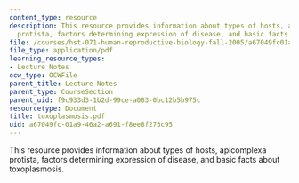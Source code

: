 ```yaml
---
content_type: resource
description: This resource provides information about types of hosts, apicomplexa
  protista, factors determining expression of disease, and basic facts about toxoplasmosis.
file: /courses/hst-071-human-reproductive-biology-fall-2005/a67049fc01a946a2a691f8ee8f273c95_toxoplasmosis.pdf
file_type: application/pdf
learning_resource_types:
- Lecture Notes
ocw_type: OCWFile
parent_title: Lecture Notes
parent_type: CourseSection
parent_uid: f9c933d3-1b2d-99ce-a083-0bc12b5b975c
resourcetype: Document
title: toxoplasmosis.pdf
uid: a67049fc-01a9-46a2-a691-f8ee8f273c95
---
```

This resource provides information about types of hosts, apicomplexa protista, factors determining expression of disease, and basic facts about toxoplasmosis.

